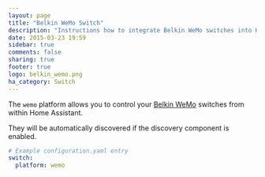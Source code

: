 ```yaml
---
layout: page
title: "Belkin WeMo Switch"
description: "Instructions how to integrate Belkin WeMo switches into Home Assistant."
date: 2015-03-23 19:59
sidebar: true
comments: false
sharing: true
footer: true
logo: belkin_wemo.png
ha_category: Switch
---
```



The `wemo` platform allows you to control your [Belkin WeMo](http://www.belkin.com/us/p/P-F7C027/) switches from within Home Assistant.

They will be automatically discovered if the discovery component is enabled.

```yaml
# Example configuration.yaml entry
switch:
  platform: wemo
```
